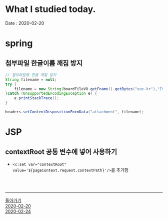 # What I studied today.
Date : 2020-02-20


# spring
## 첨부파일 한글이름 깨짐 방지
```java
// 첨부파일명 한글 깨짐 방지
String filename = null;
try {
    filename = new String(boardFileVO.getFname().getBytes("euc-kr"),"ISO-8859-1");
}catch (UnsupportedEncodingException e) {
    e.printStackTrace();
}

headers.setContentDispositionFormData("attachment", filename);
```

# JSP
## contextRoot 공통 변수에 넣어 사용하기
- `<c:set var="contextRoot" value='${pageContext.request.contextPath}'/>`를 추가함


			
	
<br><br><hr>

[돌아가기](../README.md)  
[2020-02-20](whatIStudied_200220.md)  
[2020-02-24](whatIStudied_200224.md)  














